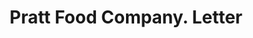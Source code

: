 ---
doi: 10.7916/D8960VP6
date_other: '1893'
date_other_textual: '1893'
form: correspondence
genre:
- Letters (correspondence)
name:
- Pratt Food Company
object_in_context_url: https://biggert.cul.columbia.edu/items/view/ave_biggert_01440
subject_hierarchical_geographic:
- Philadelphia, Pennsylvania, United States
subject_name:
- Pratt Food Company
title: Pratt Food Company. Letter
sort_title: Pratt Food Company. Letter
call_number: ave_biggert_01440
coordinates:
- 40.00944444444445,-75.13333333333334
pid: ave_biggert_01440
identifiers: ave_biggert_01440
thumbnail: https://derivativo-2.library.columbia.edu/iiif/2/ldpd:344765/full/!256,256/0/native.jpg
permalink: "/items/ave_biggert_01440/"
layout: iiif-image-page
---